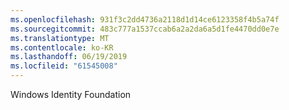 ```yaml
---
ms.openlocfilehash: 931f3c2dd4736a2118d1d14ce6123358f4b5a74f
ms.sourcegitcommit: 483c777a1537ccab6a2a2da6a5d1fe4470dd0e7e
ms.translationtype: MT
ms.contentlocale: ko-KR
ms.lasthandoff: 06/19/2019
ms.locfileid: "61545008"
---
```

Windows Identity Foundation